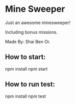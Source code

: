 # Mine Sweeper

Just an awesome minesweeper!

Including bonus missions.

Made By: Shai Ben Or.

## How to start:
npm install
npm start

## How to run test:
npm install
npm test
